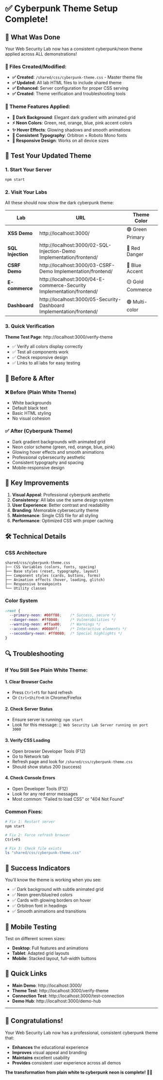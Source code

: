 # ✅ Cyberpunk Theme Setup Complete!

## 🎨 What Was Done

Your Web Security Lab now has a consistent cyberpunk/neon theme applied across ALL demonstrations!

### 📁 Files Created/Modified:
- **✅ Created**: `/shared/css/cyberpunk-theme.css` - Master theme file
- **✅ Updated**: All lab HTML files to include shared theme
- **✅ Enhanced**: Server configuration for proper CSS serving
- **✅ Created**: Theme verification and troubleshooting tools

### 🌈 Theme Features Applied:
- **🌙 Dark Background**: Elegant dark gradient with animated grid
- **⚡ Neon Colors**: Green, red, orange, blue, pink accent colors
- **✨ Hover Effects**: Glowing shadows and smooth animations
- **🎯 Consistent Typography**: Orbitron + Roboto Mono fonts
- **📱 Responsive Design**: Works on all device sizes

## 🚀 Test Your Updated Theme

### 1. Start Your Server
```bash
npm start
```

### 2. Visit Your Labs
All these should now show the dark cyberpunk theme:

| Lab | URL | Theme Color |
|-----|-----|-------------|
| **XSS Demo** | http://localhost:3000/ | 🟢 Green Primary |
| **SQL Injection** | http://localhost:3000/02-SQL-Injection-Demo Implementation/frontend/ | 🔴 Red Danger |
| **CSRF Demo** | http://localhost:3000/03-CSRF-Demo Implementation/frontend/ | 🔵 Blue Accent |
| **E-commerce** | http://localhost:3000/04-E-commerce-Security Implementation/frontend/ | 🟡 Gold Commerce |
| **Dashboard** | http://localhost:3000/05-Security-Dashboard Implementation/frontend/ | 🟢 Multi-color |

### 3. Quick Verification
**Theme Test Page**: http://localhost:3000/verify-theme
- ✅ Verify all colors display correctly
- ✅ Test all components work
- ✅ Check responsive design
- ✅ Links to all labs for easy testing

## 🔧 Before & After

### ❌ Before (Plain White Theme)
- White backgrounds
- Default black text
- Basic HTML styling
- No visual cohesion

### ✅ After (Cyberpunk Theme)
- Dark gradient backgrounds with animated grid
- Neon color scheme (green, red, orange, blue, pink)
- Glowing hover effects and smooth animations
- Professional cybersecurity aesthetic
- Consistent typography and spacing
- Mobile-responsive design

## 🎯 Key Improvements

1. **Visual Appeal**: Professional cyberpunk aesthetic
2. **Consistency**: All labs use the same design system
3. **User Experience**: Better contrast and readability
4. **Branding**: Memorable cybersecurity theme
5. **Maintenance**: Single CSS file for all styling
6. **Performance**: Optimized CSS with proper caching

## 🛠️ Technical Details

### CSS Architecture
```
shared/css/cyberpunk-theme.css
├── CSS Variables (colors, fonts, spacing)
├── Base styles (reset, typography, layout)
├── Component styles (cards, buttons, forms)
├── Animation effects (hover, loading, glitch)
├── Responsive breakpoints
└── Utility classes
```

### Color System
```css
:root {
  --primary-neon: #00ff88;    /* Success, secure */
  --danger-neon: #ff0040;     /* Vulnerabilities */
  --warning-neon: #ffaa00;    /* Warnings */
  --accent-neon: #0080ff;     /* Interactive elements */
  --secondary-neon: #ff0080;  /* Special highlights */
}
```

## 🔍 Troubleshooting

### If You Still See Plain White Theme:

#### 1. Clear Browser Cache
- Press `Ctrl+F5` for hard refresh
- Or `Ctrl+Shift+R` in Chrome/Firefox

#### 2. Check Server Status
- Ensure server is running: `npm start`
- Look for this message: `🚀 Web Security Lab Server running on port 3000`

#### 3. Verify CSS Loading
- Open browser Developer Tools (F12)
- Go to Network tab
- Refresh page and look for `/shared/css/cyberpunk-theme.css`
- Should show status 200 (success)

#### 4. Check Console Errors
- Open Developer Tools (F12)
- Look for any red error messages
- Most common: "Failed to load CSS" or "404 Not Found"

### Common Fixes:

```bash
# Fix 1: Restart server
npm start

# Fix 2: Force refresh browser
Ctrl+F5

# Fix 3: Check file exists
ls "shared/css/cyberpunk-theme.css"
```

## 🎉 Success Indicators

You'll know the theme is working when you see:
- ✅ Dark background with subtle animated grid
- ✅ Neon green/blue/red colors
- ✅ Cards with glowing borders on hover
- ✅ Orbitron font in headings
- ✅ Smooth animations and transitions

## 📱 Mobile Testing

Test on different screen sizes:
- **Desktop**: Full features and animations
- **Tablet**: Adapted grid layouts  
- **Mobile**: Stacked layout, full-width buttons

## 🔗 Quick Links

- **Main Demo**: http://localhost:3000/
- **Theme Test**: http://localhost:3000/verify-theme
- **Connection Test**: http://localhost:3000/test-connection
- **Demo Hub**: http://localhost:3000/demo-hub

---

## 🎊 Congratulations!

Your Web Security Lab now has a professional, consistent cyberpunk theme that:
- **Enhances** the educational experience
- **Improves** visual appeal and branding
- **Maintains** excellent usability
- **Provides** consistent user experience across all demos

**The transformation from plain white to cyberpunk neon is complete!** 🚀✨